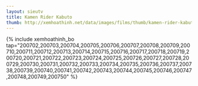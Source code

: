 ```yaml
---
layout: sieutv
title: Kamen Rider Kabuto
thumb: http://xemhoathinh.net/data/images/films/thumb/kamen-rider-kabuto-kamen-rider-kabuto-2006.jpg
---
```

{% include xemhoathinh_bo tap="200702,200703,200704,200705,200706,200707,200708,200709,200710,200711,200712,200713,200714,200715,200716,200717,200718,200719,200720,200721,200722,200723,200724,200725,200726,200727,200728,200729,200730,200731,200732,200733,200734,200735,200736,200737,200738,200739,200740,200741,200742,200743,200744,200745,200746,200747,200748,200749,200750" %} 
